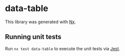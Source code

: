 # data-table

This library was generated with [Nx](https://nx.dev).

## Running unit tests

Run `nx test data-table` to execute the unit tests via [Jest](https://jestjs.io).
